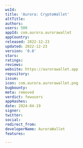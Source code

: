 ```yaml
---
wsId: 
title: 'Aurora: CryptoWallet'
altTitle: 
authors: 
users: 500
appId: com.aurora.aurorawallet
appCountry: 
released: 2022-12-23
updated: 2022-12-23
version: '0.8'
stars: 
ratings: 
reviews: 
website: https://aurorawallet.app
repository: 
issue: 
icon: com.aurora.aurorawallet.png
bugbounty: 
meta: removed
verdict: fewusers
appHashes: 
date: 2024-04-19
signer: 
twitter: 
social: 
redirect_from: 
developerName: AuroraWallet
features: 

---
```


